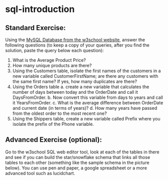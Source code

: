 # sql-introduction
## Standard Exercise:
Using the [MySQL Database from the w3school website](https://www.w3schools.com/sql/trymysql.asp), answer the following questions (to keep a copy of your queries, after you find the solution, paste the query below each question):
1. What is the Average Product Price?
2. How many unique products are there?
3. Using the Customers table, isolate the first names of the customers in a new variable called CustomerFirstName; are there any customers with the same first name? If yes, how many duplicates are there?
4. Using the Orders table
   a. create a new variable that calculates the number of days between today and the OrderDate and call it DaysFromOrder.
   b. Now convert this variable from days to years and call it YearsFromOrder.
   c. What is the average difference between OrderDate and current date (in terms of years)?
   d. How many years have passed from the oldest order to the most recent one?
5. Using the Shippers table, create a new variable called Prefix where you isolate the prefix of the Phone variable.

## Advanced Exercise (optional):
Go to the w3school SQL web editor tool, look at each of the tables in there and see if you can build the star/snowflake schema that links all those tables to each other (something like the sample schema in the picture below). You can use pen and paper, a google spreadsheet or a more advanced tool such as lucidchart.
